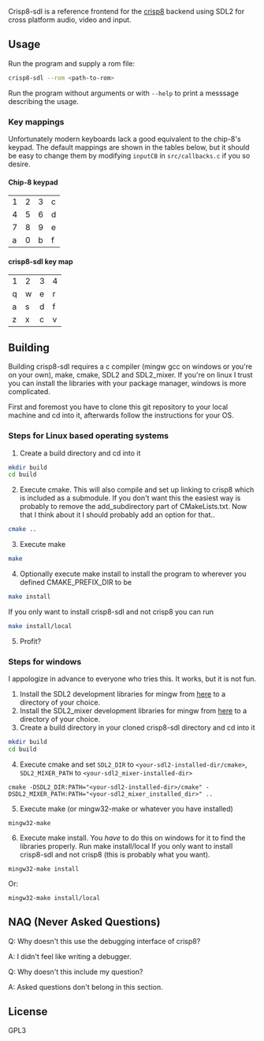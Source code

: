 Crisp8-sdl is a reference frontend for the [crisp8](https://github.com/ahellqui/crisp8) backend using SDL2 for cross platform audio, video and input.

## Usage
Run the program and supply a rom file:

```sh
crisp8-sdl --rom <path-to-rom>
```

Run the program without arguments or with `--help` to print a messsage describing the usage.

### Key mappings
Unfortunately modern keyboards lack a good equivalent to the chip-8's keypad. The default mappings are shown in the tables below, but it should be easy to change them by modifying `inputCB` in `src/callbacks.c` if you so desire.

#### Chip-8 keypad
|   |   |   |   |
|---|---|---|---|
| 1 | 2 | 3 | c |
| 4 | 5 | 6 | d |
| 7 | 8 | 9 | e |
| a | 0 | b | f |

#### crisp8-sdl key map
|   |   |   |   |
|---|---|---|---|
| 1 | 2 | 3 | 4 |
| q | w | e | r |
| a | s | d | f |
| z | x | c | v |

## Building
Building crisp8-sdl requires a c compiler (mingw gcc on windows or you're on your own), make, cmake, SDL2 and SDL2\_mixer. If you're on linux I trust you can install the libraries with your package manager, windows is more complicated.

First and foremost you have to clone this git repository to your local machine and cd into it, afterwards follow the instructions for your OS.

### Steps for Linux based operating systems
1. Create a build directory and cd into it
```sh
mkdir build
cd build
```
2. Execute cmake. This will also compile and set up linking to crisp8 which is included as a submodule. If you don't want this the easiest way is probably to remove the add\_subdirectory part of CMakeLists.txt. Now that I think about it I should probably add an option for that..
```sh
cmake ..
```
3. Execute make
```sh
make
```
4. Optionally execute make install to install the program to wherever you defined CMAKE\_PREFIX\_DIR to be
```sh
make install
```

If you only want to install crisp8-sdl and not crisp8 you can run
```sh
make install/local
```

5. Profit?

### Steps for windows
I appologize in advance to everyone who tries this. It works, but it is not fun.

1. Install the SDL2 development libraries for mingw from [here](https://www.libsdl.org/download-2.0.php) to a directory of your choice.
2. Install the SDL2\_mixer development libraries for mingw from [here](https://www.libsdl.org/projects/SDL_mixer/) to a directory of your choice.
3. Create a build directory in your cloned crisp8-sdl directory and cd into it
```sh
mkdir build
cd build
```
4. Execute cmake and set `SDL2_DIR` to `<your-sdl2-installed-dir/cmake>`, `SDL2_MIXER_PATH` to `<your-sdl2_mixer-installed-dir>`
```
cmake -DSDL2_DIR:PATH="<your-sdl2-installed-dir>/cmake" -DSDL2_MIXER_PATH:PATH="<your-sdl2_mixer_installed_dir>" ..
```
5. Execute make (or mingw32-make or whatever you have installed)
```
mingw32-make
```
6. Execute make install. You *have* to do this on windows for it to find the libraries properly. Run make install/local If you only want to install crisp8-sdl and not crisp8 (this is probably what you want).
```
mingw32-make install
```
Or:
```
mingw32-make install/local
```

## NAQ (Never Asked Questions)
Q: Why doesn't this use the debugging interface of crisp8?

A: I didn't feel like writing a debugger.

Q: Why doesn't this include my question?

A: Asked questions don't belong in this section.

## License
GPL3
